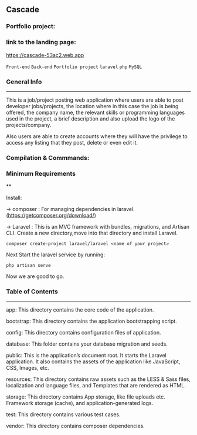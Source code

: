 ## Cascade
 
### Portfolio project:

### link to the landing page:

https://cascade-53ac2.web.app


`Front-end` `Back-end` `Portfolio project` `laravel` `php` `MySQL`

### General Info
***

This is a job/project posting web application where users are able to post developer jobs/projects, the location where in this case the job is being offered, the company name, the relevant skills or programming languages used in the project, a brief description and also upload the logo of the projects/company.

Also users are able to create accounts where they will have the privilege to access any listing that they post, delete or even edit it.

### Compilation & Commmands:

### Minimum Requirements
**

Install:

→ composer : For managing dependencies in laravel. (https://getcomposer.org/download/)

→ Laravel : This is an MVC framework with bundles, migrations, and Artisan CLI.
	        Create a new directory,move into that directory and install Laravel.

``composer create-project laravel/laravel <name of your project>``

Next Start the laravel service by running:

``php artisan serve``

Now we are good to go.

### Table of Contents
***

app: 		This directory contains the core code of the application.

bootstrap: 	This directory contains the application bootstrapping script.

config: 	This directory contains configuration files of application.

database: 	This folder contains your database migration and seeds.

public: 	This is the application’s document root. It starts the Laravel application.
		It also contains the assets of the application like JavaScript, CSS, Images, etc.

resources: 	This directory contains raw assets such as the LESS & Sass files,
		localization and language files, and Templates that are rendered as HTML.

storage: 	This directory contains App storage, like file uploads etc. Framework
		storage (cache), and application-generated logs.

test: 		This directory contains various test cases.

vendor: 	This directory contains composer dependencies.

